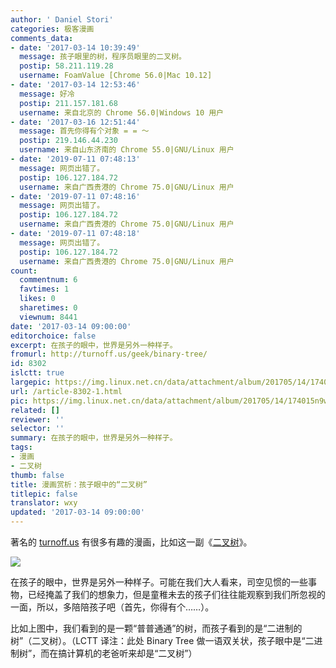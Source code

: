 ```yaml
---
author: ' Daniel Stori'
categories: 极客漫画
comments_data:
- date: '2017-03-14 10:39:49'
  message: 孩子眼里的树，程序员眼里的二叉树。
  postip: 58.211.119.28
  username: FoamValue [Chrome 56.0|Mac 10.12]
- date: '2017-03-14 12:53:46'
  message: 好冷
  postip: 211.157.181.68
  username: 来自北京的 Chrome 56.0|Windows 10 用户
- date: '2017-03-16 12:51:44'
  message: 首先你得有个对象 = = ～
  postip: 219.146.44.230
  username: 来自山东济南的 Chrome 55.0|GNU/Linux 用户
- date: '2019-07-11 07:48:13'
  message: 网页出错了。
  postip: 106.127.184.72
  username: 来自广西贵港的 Chrome 75.0|GNU/Linux 用户
- date: '2019-07-11 07:48:16'
  message: 网页出错了。
  postip: 106.127.184.72
  username: 来自广西贵港的 Chrome 75.0|GNU/Linux 用户
- date: '2019-07-11 07:48:18'
  message: 网页出错了。
  postip: 106.127.184.72
  username: 来自广西贵港的 Chrome 75.0|GNU/Linux 用户
count:
  commentnum: 6
  favtimes: 1
  likes: 0
  sharetimes: 0
  viewnum: 8441
date: '2017-03-14 09:00:00'
editorchoice: false
excerpt: 在孩子的眼中，世界是另外一种样子。
fromurl: http://turnoff.us/geek/binary-tree/
id: 8302
islctt: true
largepic: https://img.linux.net.cn/data/attachment/album/201705/14/174015n9wofjpipplpm86j.png.large.jpg
url: /article-8302-1.html
pic: https://img.linux.net.cn/data/attachment/album/201705/14/174015n9wofjpipplpm86j.png.thumb.jpg
related: []
reviewer: ''
selector: ''
summary: 在孩子的眼中，世界是另外一种样子。
tags:
- 漫画
- 二叉树
thumb: false
title: 漫画赏析：孩子眼中的“二叉树”
titlepic: false
translator: wxy
updated: '2017-03-14 09:00:00'
---
```


著名的 [turnoff.us](http://turnoff.us/) 有很多有趣的漫画，比如这一副《[二叉树](http://turnoff.us/geek/binary-tree/)》。


![](/data/attachment/album/201705/14/174015n9wofjpipplpm86j.png)


在孩子的眼中，世界是另外一种样子。可能在我们大人看来，司空见惯的一些事物，已经掩盖了我们的想象力，但是童稚未去的孩子们往往能观察到我们所忽视的一面，所以，多陪陪孩子吧（首先，你得有个……）。


比如上图中，我们看到的是一颗“普普通通”的树，而孩子看到的是“二进制的树”（二叉树）。（LCTT 译注：此处 Binary Tree 做一语双关状，孩子眼中是“二进制树”，而在搞计算机的老爸听来却是“二叉树”）